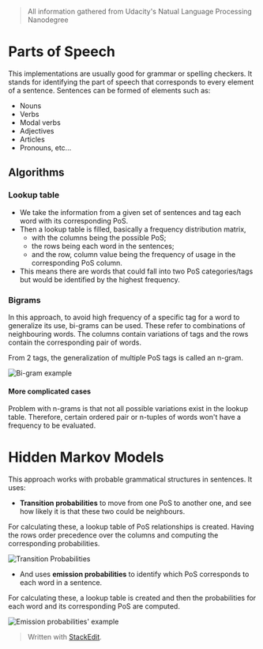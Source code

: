 > All information gathered from Udacity's Natual Language Processing Nanodegree

# Parts of Speech

This implementations are usually good for grammar or spelling checkers. It stands for identifying the part of speech that corresponds to every element of a sentence. 
Sentences can be formed of elements such as: 
- Nouns
- Verbs
- Modal verbs
- Adjectives
- Articles
- Pronouns, etc...

## Algorithms

### Lookup table

- We take the information from a given set of sentences and tag each word with its corresponding PoS. 
- Then a lookup table is filled, basically a frequency distribution matrix,
	-  with the columns being the possible PoS;
	-  the rows being each word in the sentences; 
	- and the row, column value being the frequency of usage in the corresponding PoS column. 
- This means there are words that could fall into two PoS categories/tags but would be identified by the highest frequency.

### Bigrams

In this approach, to avoid high frequency of a specific tag for a word to generalize its use, bi-grams can be used. These refer to combinations of neighbouring words.
The columns contain variations of tags and the rows contain the corresponding pair of words.

From 2 tags, the generalization of multiple PoS tags is called an n-gram.

![Bi-gram example](https://raw.githubusercontent.com/euphonie/study-notes/master/Computer%20Science/Theory/Natural%20Language%20Processing/bigrams.png)

#### More complicated cases

Problem with n-grams is that not all possible variations exist in the lookup table. Therefore, certain ordered pair or n-tuples of words won't have a frequency to be evaluated.

# Hidden Markov Models

This approach works with probable grammatical structures in sentences. It uses:
-  **Transition probabilities** to move from one PoS to another one, and see how likely it is that these two could be neighbours. 

For calculating these, a lookup table of PoS relationships is created. Having the rows order precedence over the columns and computing the corresponding probabilities.

![Transition Probabilities](https://raw.githubusercontent.com/euphonie/study-notes/master/Computer%20Science/Theory/Natural%20Language%20Processing/transitionalgraph.png)

- And uses **emission probabilities** to identify which PoS corresponds to each word in a sentence. 

For calculating these, a lookup table is created and then the probabilities for each word and its corresponding PoS are computed. 

![Emission probabilities' example](https://raw.githubusercontent.com/euphonie/study-notes/master/Computer%20Science/Theory/Natural%20Language%20Processing/emissionprobs.png)

> Written with [StackEdit](https://stackedit.io/).
<!--stackedit_data:
eyJoaXN0b3J5IjpbMTI4NjQxOTM2NywtNzA1Njc3MzQ5LDY4Mz
k2NjM2NF19
-->